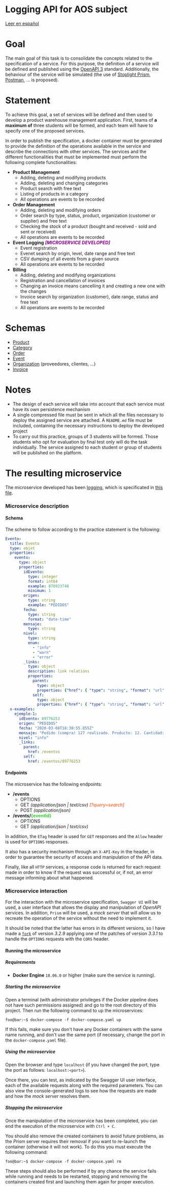 # Logging API for AOS subject

[Leer en español](./README.es-ES.md)

# Goal

The main goal of this task is to consolidate the concepts related to the specification of a service. For this purpose, the definition of a service will be defined and published using the [OpenAPI 3](http://spec.openapis.org/oas/v3.0.3) standard. Additionally, the behaviour of the service will be simulated (the use of [Stoplight Prism](https://stoplight.io/open-source/prism/), [Postman](https://www.postman.com/), ... is proposed).

# Statement

To achieve this goal, a set of services will be defined and then used to develop a product warehouse management application. First, teams of __a maximum of__ three students will be formed, and each team will have to specify one of the proposed services.

In order to publish the specification, a docker container must be generated to provide the definition of the operations available in the service and describe the connections with other services. The services and the different functionalities that must be implemented must perform the following complete functionalities:

* **Product Management**
  * Adding, deleting and modifying products
  * Adding, deleting and changing categories
  * Product search with free text
  * Listing of products in a category
  * All operations are events to be recorded
* **Order Management**
  * Adding, deleting and modifying orders
  * Order search by type, status, product, organization (customer or supplier) and free text
  * Checking the stock of a product (bought and received - sold and sent or received)
  * All operations are events to be recorded
* **Event Logging** <span style="color:darkmagenta">_**[MICROSERVICE DEVELOPED]**_</span>
  * Event registration
  * Evenet search by origin, level, date range and free text
  * CSV dumping of all events from a given source
  * All operations are events to be recorded
* **Billing**
  * Adding, deleting and modifying organizations
  * Registration and cancellation of invoices
  * Changing an invoice means cancelling it and creating a new one with the changes
  * Invoice search by organization (customer), date range, status and free text
  * All operations are events to be recorded

# Schemas

* [Product](./docs/schemas/Producto.yaml)
* [Category](./docs/schemas/Categoria.yaml)
* [Order](./docs/schemas/Pedido.yaml)
* [Event](./docs/schemas/Evento.yaml)
* [Organization](./docs/schemas/Organizacion.yaml) (proveedores, clientes, ...)
* [Invoice](./docs/schemas/Factura.yaml)

# Notes

* The design of each service will take into account that each service must have its own persistence mechanism
* A single compressed file must be sent in which all the files necessary to deploy the assigned service are attached. A ``README.md`` file must be included, containing the necessary instructions to deploy the developed project
* To carry out this practice, groups of 3 students will be formed. Those students who opt for evaluation by final test only will do the task individually. The service assigned to each student or group of students will be published on the platform.

# The resulting microservice

The microservice developed has been [logging](./docs/schemas/Evento.yaml), which is specificated in [this file](./specification/openapi.yaml).

### Microservice description

#### Schema

The scheme to follow according to the practice statement is the following:

```yaml
Evento:
  title: Evento
  type: objet
  properties:
    evento:
      type: object
      properties:
        idEvento:
          type: integer
          format: int64
          example: 878923748
          minimum: 1
        origen:
          type: string
          example: "PEDIDOS"
        fecha:
          type: string
          format: "date-time"
        mensaje:
          type: string
        nivel:
          type: string
          enum:
            - "info"
            - "warn"
            - "error"
        _links:
          type: object
          description: link relations
          properties:
            parent:
              type: object
              properties: {"href": { "type": "string", "format": "url" }}
            self:
              type: object
              properties: {"href": { "type": "string", "format": "url" }}
  x-examples:
    ejemplo-1:
      idEvento: 89776253
      origen: "PEDIDOS"
      fecha: "2020-03-08T18:30:55.855Z"
      mensaje: "Pedido (compra) 127 realizado. Producto: 12. Cantidad: 2. Organización: 32165478"
      nivel: "info"
      _links:
        parent:
          href: /eventos
        self:
          href: /eventos/89776253
```

#### Endpoints

The microservice has the following endpoints:

* **/events**
    * OPTIONS
    * GET _(application/json | text/csv)_<span style="color:orangered"> _[?query=search]_</span>
    * POST _(application/json)_
* **/events/<span style="color:limegreen">{eventId}</span>**
    * OPTIONS
    * GET _(application/json | text/csv)_

In addition, the ``ETag`` header is used for ``GET`` responses and the ``Allow`` header is used for ``OPTIONS`` responses.

It also has a security mechanism through an ``X-API-Key`` in the header, in order to guarantee the security of access and manipulation of the API data.

Finally, like all ``HTTP`` services, a response code is returned for each request made in order to know if the request was successful or, if not, an error message informing about what happened.

### Microservice interaction

For the interaction with the microservice specification, ``Swagger UI`` will be used, a user interface that allows the display and manipulation of _OpenAPI_ services. In addition, ``Prism`` will be used, a _mock server_ that will allow us to recreate the operation of the service without the need to implement it.

It should be noted that the latter has errors in its different versions, so I have made a [``fork``](https://github.com/MaanuelMM/prism) of version _3.2.9_ applying one of the patches of version _3.3.1_ to handle the ``OPTIONS`` requests with the ``CORS`` header.

#### Running the microservice

##### Requirements

* **Docker Engine** ``18.06.0`` or higher (make sure the service is running).

##### Starting the microservice

Open a terminal (with administrator privileges if the Docker pipeline does not have such permissions assigned) and go to the root directory of this project. Then run the following command to up the microservices:

```console
foo@bar:~$ docker-compose -f docker-compose.yaml up
```

If this fails, make sure you don't have any Docker containers with the same name running, and don't use the same port (if necessary, change the port in the ``docker-compose.yaml`` file).

##### Using the microservice

Open the browser and type ``localhost`` (if you have changed the port, type the port as follows: ``localhost:<port>``).

Once there, you can test, as indicated by the Swagger UI user interface, each of the available requests along with the required parameters. You can also view the console-generated logs to see how the requests are made and how the _mock server_ resolves them.

##### Stopping the microservice

Once the manipulation of the microservice has been completed, you can end the execution of the microservice with ``Ctrl + C``.

You should also remove the created containers to avoid future problems, as the _Prism_ server requires their removal if you want to re-launch the container (otherwise it will not work). To do this you must execute the following command:

```console
foo@bar:~$ docker-compose -f docker-compose.yaml rm
```

These steps should also be performed if by any chance the service fails while running and needs to be restarted, stopping and removing the containers created first and launching them again for proper execution.